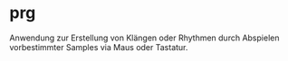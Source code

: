 # prg
Anwendung zur Erstellung von Klängen oder Rhythmen durch Abspielen vorbestimmter Samples via Maus oder Tastatur. 
